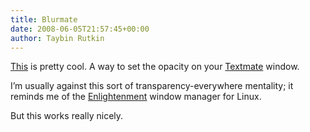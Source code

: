 ```yaml
---
title: Blurmate
date: 2008-06-05T21:57:45+00:00
author: Taybin Rutkin
---
```


[This](http://ciaranwal.sh/files/BlurMate.tmplugin.zip) is pretty cool. A way to set the opacity on your [Textmate](http://macromates.com/) window.

I&#8217;m usually against this sort of transparency-everywhere mentality; it reminds me of the [Enlightenment](http://enlightenment.org/) window manager for Linux.

But this works really nicely.
